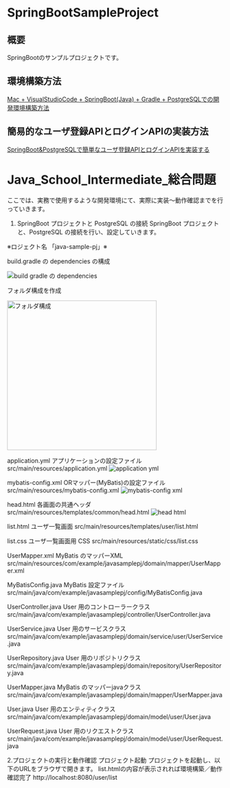 # SpringBootSampleProject

## 概要
SpringBootのサンプルプロジェクトです。

## 環境構築方法
[Mac + VisualStudioCode + SpringBoot(Java) + Gradle + PostgreSQLでの開発環境構築方法](https://qiita.com/ngnmsn/items/a8c52460739051d60760)

## 簡易的なユーザ登録APIとログインAPIの実装方法
[SpringBoot&PostgreSQLで簡単なユーザ登録APIとログインAPIを実装する](https://qiita.com/ngnmsn/items/636055bcc018783daa7f)

# Java_School_Intermediate_総合問題
ここでは、実務で使用するような開発環境にて、実際に実装～動作確認までを行っていきます。

1. SpringBoot プロジェクトと PostgreSQL の接続
SpringBoot プロジェクトと、PostgreSQL の接続を行い、設定していきます。

※ロジェクト名 「java-sample-pj」※

build.gradle の dependencies の構成

![build gradle の dependencies](https://github.com/DWYNWA/Java_School_Intermediate/assets/153730492/3867f90d-0c6b-4a8a-89f0-82582b7b8b98)

フォルダ構成を作成

<img width="348" alt="フォルダ構成" src="https://github.com/DWYNWA/Java_School_Intermediate/assets/153730492/ff6678f1-d23c-4891-8283-4744ab0f4a1e">

application.yml
アプリケーションの設定ファイル
src/main/resources/application.yml
![application yml](https://github.com/DWYNWA/Java_School_Intermediate/assets/153730492/39e56425-f029-46ff-a92a-37d7091d122f)


mybatis-config.xml
ORマッパー(MyBatis)の設定ファイル
src/main/resources/mybatis-config.xml
![mybatis-config xml](https://github.com/DWYNWA/Java_School_Intermediate/assets/153730492/ba3b1f2f-1221-4514-8341-49b7fc0ffc6e)

head.html
各画面の共通ヘッダ
src/main/resources/templates/common/head.html
![head html](https://github.com/DWYNWA/Java_School_Intermediate/assets/153730492/ac9ab4b1-c9c5-484c-8bc4-131901bad329)

list.html
ユーザ一覧画面
src/main/resources/templates/user/list.html

list.css
ユーザ一覧画面用 CSS 
src/main/resources/static/css/list.css

UserMapper.xml
MyBatis のマッパーXML 
src/main/resources/com/example/javasamplepj/domain/mapper/UserMapper.xml

MyBatisConfig.java
MyBatis 設定ファイル 
src/main/java/com/example/javasamplepj/config/MyBatisConfig.java

UserController.java
User 用のコントローラークラス
src/main/java/com/example/javasamplepj/controller/UserController.java

UserService.java
User 用のサービスクラス
src/main/java/com/example/javasamplepj/domain/service/user/UserService.java

UserRepository.java
User 用のリポジトリクラス
src/main/java/com/example/javasamplepj/domain/repository/UserRepository.java

UserMapper.java
MyBatis のマッパーjavaクラス
src/main/java/com/example/javasamplepj/domain/mapper/UserMapper.java

User.java
User 用のエンティティクラス
src/main/java/com/example/javasamplepj/domain/model/user/User.java

UserRequest.java
User 用のリクエストクラス
src/main/java/com/example/javasamplepj/domain/model/user/UserRequest.java



2.プロジェクトの実行と動作確認
プロジェクト起動
プロジェクトを起動し、以下のURLをブラウザで開きます。
list.htmlの内容が表示されれば環境構築／動作確認完了
http://localhost:8080/user/list
